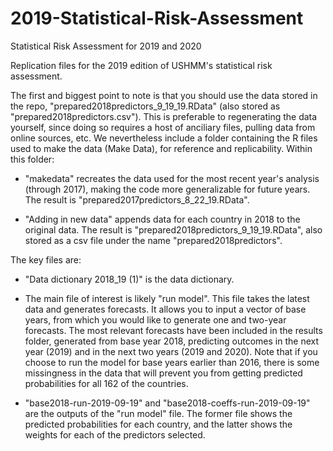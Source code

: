 # 2019-Statistical-Risk-Assessment
Statistical Risk Assessment for 2019 and 2020

Replication files for the 2019 edition of USHMM's statistical risk assessment. 

The first and biggest point to note is that you should use the data stored in the repo, "prepared2018predictors_9_19_19.RData" (also stored as "prepared2018predictors.csv"). This is preferable to regenerating the data yourself, since doing so requires a host of anciliary files, pulling data from online sources, etc.  We nevertheless include a folder containing the R files used to make the data (Make Data), for reference and replicability. Within this folder:

- "makedata" recreates the data used for the most recent year's analysis (through 2017), making the code more generalizable for future years. The result is "prepared2017predictors_8_22_19.RData".

- "Adding in new data" appends data for each country in 2018 to the original data. The result is "prepared2018predictors_9_19_19.RData", also stored as a csv file under the name "prepared2018predictors". 

The key files are:

- "Data dictionary 2018_19 (1)" is the data dictionary. 

- The main file of interest is likely "run model". This file takes the latest data and generates forecasts. It allows you to input a vector of base years, from which you would like to generate one and two-year forecasts. The most relevant forecasts have been included in the results folder, generated from base year 2018, predicting outcomes in the next year (2019) and in the next two years (2019 and 2020). Note that if you choose to run the model for base years earlier than 2016, there is some missingness in the data that will prevent you from getting predicted probabilities for all 162 of the countries. 

- "base2018-run-2019-09-19" and "base2018-coeffs-run-2019-09-19" are the outputs of the "run model" file. The former file shows the predicted probabilities for each country, and the latter shows the weights for each of the predictors selected.

